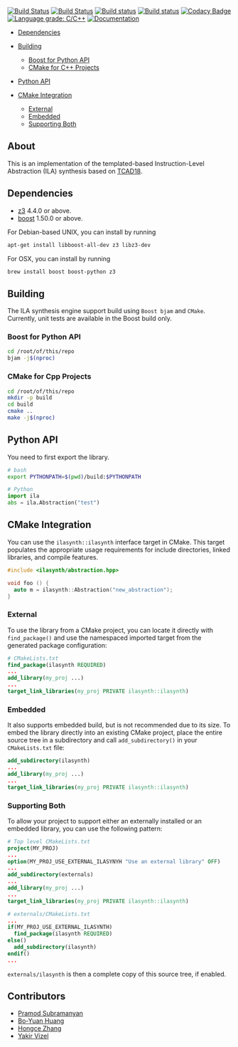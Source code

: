[![Build Status](https://semaphoreci.com/api/v1/bo-yuan-huang/itsy/branches/coverage/badge.svg)](https://semaphoreci.com/bo-yuan-huang/itsy)
[![Build Status](https://travis-ci.org/PrincetonUniversity/ItSy.svg?branch=master)](https://travis-ci.org/PrincetonUniversity/ItSy)
[![Build status](https://ci.appveyor.com/api/projects/status/6wigyt506lel7kep/branch/master?svg=true)](https://ci.appveyor.com/project/Bo-Yuan-Huang/ila-synthesis-engine/branch/master)
[![Build status](https://ci.appveyor.com/api/projects/status/6qm35ioqg74eyrx0/branch/master?svg=true)](https://ci.appveyor.com/project/Bo-Yuan-Huang/itsy/branch/master)
[![Codacy Badge](https://api.codacy.com/project/badge/Grade/e36f95e9ce45432ba515a996728fe6e5)](https://www.codacy.com/app/Bo-Yuan-Huang/ItSy?utm_source=github.com&utm_medium=referral&utm_content=PrincetonUniversity/ItSy&utm_campaign=Badge_Grade)
[![Language grade: C/C++](https://img.shields.io/lgtm/grade/cpp/g/PrincetonUniversity/ItSy.svg?logo=lgtm&logoWidth=18)](https://lgtm.com/projects/g/PrincetonUniversity/ItSy/context:cpp)
[![Documentation](https://img.shields.io/badge/docs-doxygen-blue.svg)](https://princetonuniversity.github.io/ItSy/html/namespaceilasynth.html)

-   [Dependencies](#dependencies)

-   [Building](#building)
    -   [Boost for Python API](#boost-for-python-api)
    -   [CMake for C++ Projects](#cmake-for-cpp-projects)

-   [Python API](#python-api)

-   [CMake Integration](#cmake-integration)
    -   [External](#external)
    -   [Embedded](#embedded)
    -   [Supporting Both](#supporting-both)

## About

This is an implementation of the templated-based Instruction-Level Abstraction (ILA) synthesis based on [TCAD18](https://ieeexplore.ieee.org/document/8076885/). 

## Dependencies

-   [z3](https://github.com/Z3Prover/z3) 4.4.0 or above.
-   [boost](https://www.boost.org) 1.50.0 or above.

For Debian-based UNIX, you can install by running

```bash
apt-get install libboost-all-dev z3 libz3-dev
```

For OSX, you can install by running

```bash
brew install boost boost-python z3
```

## Building

The ILA synthesis engine support build using `Boost bjam` and `CMake`.
Currently, unit tests are available in the Boost build only. 

### Boost for Python API

```bash
cd /root/of/this/repo
bjam -j$(nproc)
```

### CMake for Cpp Projects

```bash
cd /root/of/this/repo
mkdir -p build
cd build
cmake ..
make -j$(nproc)
```

## Python API

You need to first export the library. 

```bash
# bash
export PYTHONPATH=$(pwd)/build:$PYTHONPATH
```

```python
# Python 
import ila
abs = ila.Abstraction("test")
```

## CMake Integration

You can use the `ilasynth::ilasynth` interface target in CMake. 
This target populates the appropriate usage requirements for include directories, linked libraries, and compile features. 

```c++
#include <ilasynth/abstraction.hpp>

void foo () {
  auto m = ilasynth::Abstraction("new_abstraction");
}
```

### External

To use the library from a CMake project, you can locate it directly with `find_package()` and use the namespaced imported target from the generated package configuration:

```cmake
# CMakeLists.txt
find_package(ilasynth REQUIRED)
...
add_library(my_proj ...)
...
target_link_libraries(my_proj PRIVATE ilasynth::ilasynth)
```

### Embedded

It also supports embedded build, but is not recommended due to its size. 
To embed the library directly into an existing CMake project, place the entire source tree in a subdirectory and call `add_subdirectory()` in your `CMakeLists.txt` file:

```cmake
add_subdirectory(ilasynth)
...
add_library(my_proj ...)
...
target_link_libraries(my_proj PRIVATE ilasynth::ilasynth)
```

### Supporting Both

To allow your project to support either an externally installed or an embedded library, you can use the following pattern:

```cmake
# Top level CMakeLists.txt
project(MY_PROJ)
...
option(MY_PROJ_USE_EXTERNAL_ILASYNYH "Use an external library" OFF)
...
add_subdirectory(externals)
...
add_library(my_proj ...)
...
target_link_libraries(my_proj PRIVATE ilasynth::ilasynth)
```

```cmake
# externals/CMakeLists.txt
...
if(MY_PROJ_USE_EXTERNAL_ILASYNTH)
  find_package(ilasynth REQUIRED)
else()
  add_subdirectory(ilasynth)
endif()
...
```

`externals/ilasynth` is then a complete copy of this source tree, if enabled.

## Contributors

-   [Pramod Subramanyan](https://github.com/pramodsu) 
-   [Bo-Yuan Huang](https://github.com/Bo-Yuan-Huang) 
-   [Hongce Zhang](https://github.com/zhanghongce) 
-   [Yakir Vizel](https://github.com/yvizel) 

